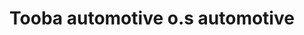 ---
title: "Tooba automotive o.s automotive"
url: /karachi/tooba-automotive-o-s-automotive/
shop: car repair
---